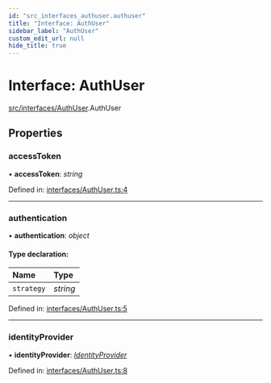 ```yaml
---
id: "src_interfaces_authuser.authuser"
title: "Interface: AuthUser"
sidebar_label: "AuthUser"
custom_edit_url: null
hide_title: true
---
```


# Interface: AuthUser

[src/interfaces/AuthUser](../modules/src_interfaces_authuser.md).AuthUser

## Properties

### accessToken

• **accessToken**: *string*

Defined in: [interfaces/AuthUser.ts:4](https://github.com/xr3ngine/xr3ngine/blob/65dfcf39a/packages/common/src/interfaces/AuthUser.ts#L4)

___

### authentication

• **authentication**: *object*

#### Type declaration:

Name | Type |
:------ | :------ |
`strategy` | *string* |

Defined in: [interfaces/AuthUser.ts:5](https://github.com/xr3ngine/xr3ngine/blob/65dfcf39a/packages/common/src/interfaces/AuthUser.ts#L5)

___

### identityProvider

• **identityProvider**: [*IdentityProvider*](src_interfaces_identityprovider.identityprovider.md)

Defined in: [interfaces/AuthUser.ts:8](https://github.com/xr3ngine/xr3ngine/blob/65dfcf39a/packages/common/src/interfaces/AuthUser.ts#L8)
